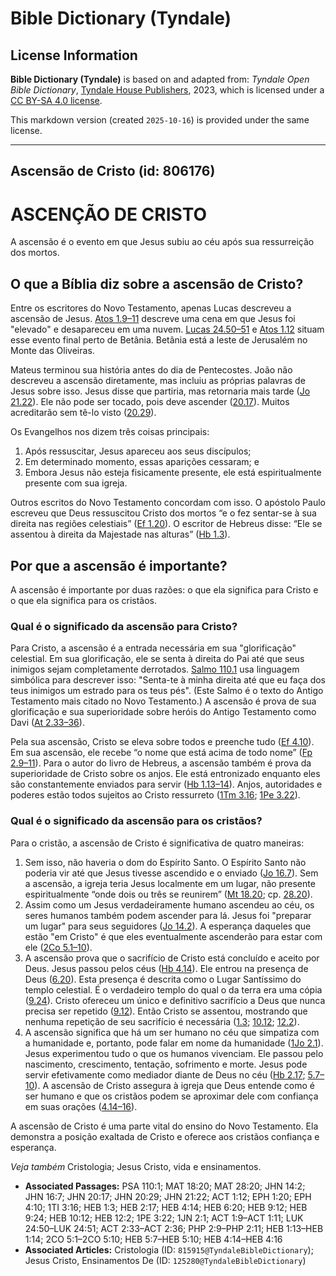 # Bible Dictionary (Tyndale)

## License Information

**Bible Dictionary (Tyndale)** is based on and adapted from: _Tyndale Open Bible Dictionary_, [Tyndale House Publishers](https://tyndaleopenresources.com/), 2023, which is licensed under a [CC BY-SA 4.0 license](https://creativecommons.org/licenses/by-sa/4.0/legalcode.en).

This markdown version (created `2025-10-16`) is provided under the same license.



--------------------------------

## Ascensão de Cristo (id: 806176)

ASCENÇÃO DE CRISTO
==================

A ascensão é o evento em que Jesus subiu ao céu após sua ressurreição dos mortos.

O que a Bíblia diz sobre a ascensão de Cristo?
----------------------------------------------

Entre os escritores do Novo Testamento, apenas Lucas descreveu a ascensão de Jesus. [Atos 1\.9–11](https://ref.ly/Acts1:9-Acts1:11) descreve uma cena em que Jesus foi "elevado" e desapareceu em uma nuvem. [Lucas 24\.50–51](https://ref.ly/Luke24:50-Luke24:51) e [Atos 1\.12](https://ref.ly/Acts1:12) situam esse evento final perto de Betânia. Betânia está a leste de Jerusalém no Monte das Oliveiras.

Mateus terminou sua história antes do dia de Pentecostes. João não descreveu a ascensão diretamente, mas incluiu as próprias palavras de Jesus sobre isso. Jesus disse que partiria, mas retornaria mais tarde ([Jo 21\.22](https://ref.ly/John21:22)). Ele não pode ser tocado, pois deve ascender ([20\.17](https://ref.ly/John20:17)). Muitos acreditarão sem tê\-lo visto ([20\.29](https://ref.ly/John20:29)).

Os Evangelhos nos dizem três coisas principais:

1. Após ressuscitar, Jesus apareceu aos seus discípulos;
2. Em determinado momento, essas aparições cessaram; e
3. Embora Jesus não esteja fisicamente presente, ele está espiritualmente presente com sua igreja.

Outros escritos do Novo Testamento concordam com isso. O apóstolo Paulo escreveu que Deus ressuscitou Cristo dos mortos “e o fez sentar\-se à sua direita nas regiões celestiais” ([Ef 1\.20](https://ref.ly/Eph1:20)). O escritor de Hebreus disse: “Ele se assentou à direita da Majestade nas alturas” ([Hb 1\.3](https://ref.ly/Heb1:3)).

Por que a ascensão é importante?
--------------------------------

A ascensão é importante por duas razões: o que ela significa para Cristo e o que ela significa para os cristãos.

### Qual é o significado da ascensão para Cristo?

Para Cristo, a ascensão é a entrada necessária em sua "glorificação" celestial. Em sua glorificação, ele se senta à direita do Pai até que seus inimigos sejam completamente derrotados. [Salmo 110\.1](https://ref.ly/Ps110:1) usa linguagem simbólica para descrever isso: "Senta\-te à minha direita até que eu faça dos teus inimigos um estrado para os teus pés". (Este Salmo é o texto do Antigo Testamento mais citado no Novo Testamento.) A ascensão é prova de sua glorificação e sua superioridade sobre heróis do Antigo Testamento como Davi ([At 2\.33–36](https://ref.ly/Acts2:33-Acts2:36)).

Pela sua ascensão, Cristo se eleva sobre todos e preenche tudo ([Ef 4\.10](https://ref.ly/Eph4:10)). Em sua ascensão, ele recebe “o nome que está acima de todo nome” ([Fp 2\.9–11](https://ref.ly/Phil2:9-Phil2:11)). Para o autor do livro de Hebreus, a ascensão também é prova da superioridade de Cristo sobre os anjos. Ele está entronizado enquanto eles são constantemente enviados para servir ([Hb 1\.13–14](https://ref.ly/Heb1:13-Heb1:14)). Anjos, autoridades e poderes estão todos sujeitos ao Cristo ressurreto ([1Tm 3\.16](https://ref.ly/1Tim3:16); [1Pe 3\.22](https://ref.ly/1Pet3:22)).

### Qual é o significado da ascensão para os cristãos?

Para o cristão, a ascensão de Cristo é significativa de quatro maneiras:

1. Sem isso, não haveria o dom do Espírito Santo. O Espírito Santo não poderia vir até que Jesus tivesse ascendido e o enviado ([Jo 16\.7](https://ref.ly/John16:7)). Sem a ascensão, a igreja teria Jesus localmente em um lugar, não presente espiritualmente “onde dois ou três se reunirem” ([Mt 18\.20](https://ref.ly/Matt18:20); cp. [28\.20](https://ref.ly/Matt28:20)).
2. Assim como um Jesus verdadeiramente humano ascendeu ao céu, os seres humanos também podem ascender para lá. Jesus foi "preparar um lugar" para seus seguidores ([Jo 14\.2](https://ref.ly/John14:2)). A esperança daqueles que estão "em Cristo" é que eles eventualmente ascenderão para estar com ele ([2Co 5\.1–10](https://ref.ly/2Cor5:1-2Cor5:10)).
3. A ascensão prova que o sacrifício de Cristo está concluído e aceito por Deus. Jesus passou pelos céus ([Hb 4\.14](https://ref.ly/Heb4:14)). Ele entrou na presença de Deus ([6\.20](https://ref.ly/Heb6:20)). Esta presença é descrita como o Lugar Santíssimo do templo celestial. É o verdadeiro templo do qual o da terra era uma cópia ([9\.24](https://ref.ly/Heb9:24)). Cristo ofereceu um único e definitivo sacrifício a Deus que nunca precisa ser repetido ([9\.12](https://ref.ly/Heb9:12)). Então Cristo se assentou, mostrando que nenhuma repetição de seu sacrifício é necessária ([1\.3](https://ref.ly/Heb1:3); [10\.12](https://ref.ly/Heb10:12); [12\.2](https://ref.ly/Heb12:2)).
4. A ascensão significa que há um ser humano no céu que simpatiza com a humanidade e, portanto, pode falar em nome da humanidade ([1Jo 2\.1](https://ref.ly/1John2:1)). Jesus experimentou tudo o que os humanos vivenciam. Ele passou pelo nascimento, crescimento, tentação, sofrimento e morte. Jesus pode servir efetivamente como mediador diante de Deus no céu ([Hb 2\.17](https://ref.ly/Heb2:17); [5\.7–10](https://ref.ly/Heb5:7-Heb5:10)). A ascensão de Cristo assegura à igreja que Deus entende como é ser humano e que os cristãos podem se aproximar dele com confiança em suas orações ([4\.14–16](https://ref.ly/Heb4:14-Heb4:16)).

A ascensão de Cristo é uma parte vital do ensino do Novo Testamento. Ela demonstra a posição exaltada de Cristo e oferece aos cristãos confiança e esperança.

*Veja também* Cristologia; Jesus Cristo, vida e ensinamentos.

* **Associated Passages:** PSA 110:1; MAT 18:20; MAT 28:20; JHN 14:2; JHN 16:7; JHN 20:17; JHN 20:29; JHN 21:22; ACT 1:12; EPH 1:20; EPH 4:10; 1TI 3:16; HEB 1:3; HEB 2:17; HEB 4:14; HEB 6:20; HEB 9:12; HEB 9:24; HEB 10:12; HEB 12:2; 1PE 3:22; 1JN 2:1; ACT 1:9–ACT 1:11; LUK 24:50–LUK 24:51; ACT 2:33–ACT 2:36; PHP 2:9–PHP 2:11; HEB 1:13–HEB 1:14; 2CO 5:1–2CO 5:10; HEB 5:7–HEB 5:10; HEB 4:14–HEB 4:16
* **Associated Articles:** Cristologia (ID: `815915@TyndaleBibleDictionary`); Jesus Cristo, Ensinamentos De (ID: `125280@TyndaleBibleDictionary`)

